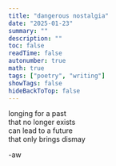 ```yaml
---
title: "dangerous nostalgia"
date: "2025-01-23"
summary: ""
description: ""
toc: false
readTime: false
autonumber: true
math: true
tags: ["poetry", "writing"]
showTags: false
hideBackToTop: false
---
```


longing for a past  
that no longer exists  
can lead to a future  
that only brings dismay  
  
-aw